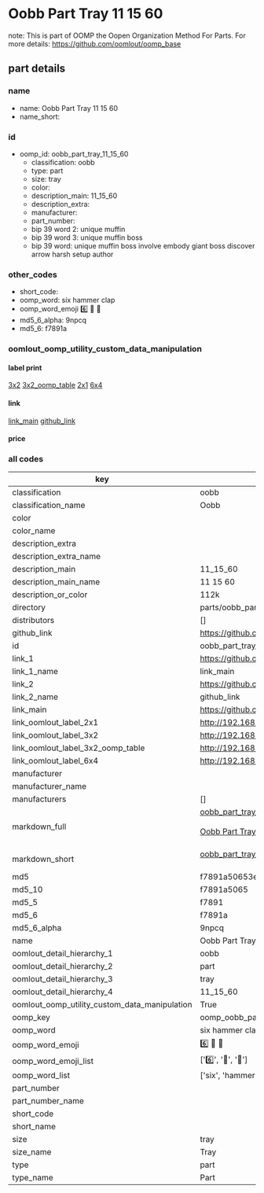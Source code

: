 # Oobb Part Tray 11 15 60  

note: This is part of OOMP the Oopen Organization Method For Parts. For more details: https://github.com/oomlout/oomp_base

##  part details





### name
* name: Oobb Part Tray 11 15 60
* name_short: 
### id
* oomp_id: oobb_part_tray_11_15_60
  * classification: oobb
  * type: part
  * size: tray
  * color: 
  * description_main: 11_15_60
  * description_extra: 
  * manufacturer: 
  * part_number: 
  * bip 39 word 2: unique muffin
  * bip 39 word 3: unique muffin boss
  * bip 39 word: unique muffin boss involve embody giant boss discover arrow harsh setup author

### other_codes
* short_code: 
* oomp_word: six hammer clap
* oomp_word_emoji :six: :hammer: :clap:
* md5_6_alpha: 9npcq
* md5_6: f7891a






### oomlout_oomp_utility_custom_data_manipulation
#### label print
[3x2](http://192.168.1.245:1112/?label=oomp%209npcq)
[3x2_oomp_table](http://192.168.1.107:1112/?label=oomp%209npcq)
[2x1](http://192.168.1.242:1112/?label=oomp%209npcq)
[6x4](http://192.168.1.55:1112/?label=oomp%209npcq)    

#### link

[link_main](https://github.com/oomlout/oomlout_oomp_current_version_messy/tree/main/parts/oobb_part_tray_11_15_60) [github_link](https://github.com/oomlout/oomlout_oomp_part_src/tree/main/parts/oobb_part_tray_11_15_60)                             

#### price







### all codes 
| key | value |  
| --- | --- |  
| classification | oobb |  
| classification_name | Oobb |  
| color |  |  
| color_name |  |  
| description_extra |  |  
| description_extra_name |  |  
| description_main | 11_15_60 |  
| description_main_name | 11 15 60 |  
| description_or_color | 112k |  
| directory | parts/oobb_part_tray_11_15_60 |  
| distributors | [] |  
| github_link | https://github.com/oomlout/oomlout_oomp_part_src/tree/main/parts/oobb_part_tray_11_15_60 |  
| id | oobb_part_tray_11_15_60 |  
| link_1 | https://github.com/oomlout/oomlout_oomp_current_version_messy/tree/main/parts/oobb_part_tray_11_15_60 |  
| link_1_name | link_main |  
| link_2 | https://github.com/oomlout/oomlout_oomp_part_src/tree/main/parts/oobb_part_tray_11_15_60 |  
| link_2_name | github_link |  
| link_main | https://github.com/oomlout/oomlout_oomp_current_version_messy/tree/main/parts/oobb_part_tray_11_15_60 |  
| link_oomlout_label_2x1 | http://192.168.1.242:1112/?label=oomp%209npcq |  
| link_oomlout_label_3x2 | http://192.168.1.245:1112/?label=oomp%209npcq |  
| link_oomlout_label_3x2_oomp_table | http://192.168.1.107:1112/?label=oomp%209npcq |  
| link_oomlout_label_6x4 | http://192.168.1.55:1112/?label=oomp%209npcq |  
| manufacturer |  |  
| manufacturer_name |  |  
| manufacturers | [] |  
| markdown_full | [oobb_part_tray_11_15_60](https://github.com/oomlout/oomlout_oomp_current_version_messy/tree/main/parts/oobb_part_tray_11_15_60)<br>[](https://github.com/oomlout/oomlout_oomp_current_version_messy/tree/main/parts/oobb_part_tray_11_15_60)<br>[Oobb Part Tray 11 15 60](https://github.com/oomlout/oomlout_oomp_current_version_messy/tree/main/parts/oobb_part_tray_11_15_60)<br><br> |  
| markdown_short | [oobb_part_tray_11_15_60](https://github.com/oomlout/oomlout_oomp_current_version_messy/tree/main/parts/oobb_part_tray_11_15_60)<br><br> |  
| md5 | f7891a50653ee34586a4376234644f6c |  
| md5_10 | f7891a5065 |  
| md5_5 | f7891 |  
| md5_6 | f7891a |  
| md5_6_alpha | 9npcq |  
| name | Oobb Part Tray 11 15 60 |  
| oomlout_detail_hierarchy_1 | oobb |  
| oomlout_detail_hierarchy_2 | part |  
| oomlout_detail_hierarchy_3 | tray |  
| oomlout_detail_hierarchy_4 | 11_15_60 |  
| oomlout_oomp_utility_custom_data_manipulation | True |  
| oomp_key | oomp_oobb_part_tray_11_15_60 |  
| oomp_word | six hammer clap |  
| oomp_word_emoji | :six: :hammer: :clap: |  
| oomp_word_emoji_list | [':six:', ':hammer:', ':clap:'] |  
| oomp_word_list | ['six', 'hammer', 'clap'] |  
| part_number |  |  
| part_number_name |  |  
| short_code |  |  
| short_name |  |  
| size | tray |  
| size_name | Tray |  
| type | part |  
| type_name | Part |  
